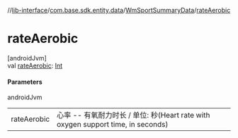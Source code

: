 //[lib-interface](../../../index.md)/[com.base.sdk.entity.data](../index.md)/[WmSportSummaryData](index.md)/[rateAerobic](rate-aerobic.md)

# rateAerobic

[androidJvm]\
val [rateAerobic](rate-aerobic.md): [Int](https://kotlinlang.org/api/latest/jvm/stdlib/kotlin/-int/index.html)

#### Parameters

androidJvm

| | |
|---|---|
| rateAerobic | 心率 -- 有氧耐力时长  / 单位:  秒(Heart rate with oxygen support time, in seconds) |
